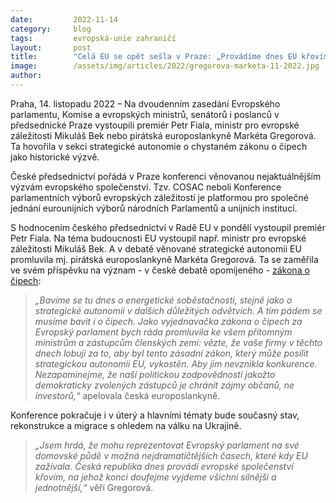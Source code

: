 ```yaml
---
date:         2022-11-14
category:     blog
tags:         evropská-unie zahraničí
layout:       post
title:        "Celá EU se opět sešla v Praze: „Provádíme dnes EU křovím,“ říká Gregorová"
image:        /assets/img/articles/2022/gregorova-marketa-11-2022.jpg
author:       
---
```


Praha, 14. listopadu 2022 – Na dvoudenním zasedání Evropského parlamentu, Komise a evropských ministrů, senátorů i poslanců v předsednické Praze vystoupili premiér Petr Fiala, ministr pro evropské záležitosti Mikuláš Bek nebo pirátská europoslankyně Markéta Gregorová. Ta hovořila v sekci strategické autonomie o chystaném zákonu o čipech jako historické výzvě.

České předsednictví pořádá v Praze konferenci věnovanou nejaktuálnějším výzvám evropského společenství. Tzv. COSAC neboli Konference parlamentních výborů evropských záležitostí je platformou pro společné jednání eurounijních výborů národních Parlamentů a unijních institucí. 

S hodnocením českého předsednictví v Radě EU v pondělí vystoupil premiér Petr Fiala. Na téma budoucnosti EU vystoupil např. ministr pro evropské záležitosti Mikuláš Bek.  A v debatě věnované strategické autonomii EU promluvila mj. pirátská europoslankyně Markéta Gregorová. Ta se  zaměřila ve svém příspěvku na význam - v české debatě opomíjeného - [zákona o čipech](https://www.forum24.cz/zakonem-o-cipech-vstupuje-eu-do-globalniho-zavodu-v-klicovem-odvetvi/):

> *„Bavíme se tu dnes o energetické soběstačnosti, stejně jako o strategické autonomii v dalších důležitých odvětvích. A tím pádem se musíme bavit i o čipech. Jako vyjednavačka zákona o čipech za Evropský parlament bych ráda promluvila ke všem přítomným ministrům a zástupcům členských zemí: vězte, že vaše firmy v těchto dnech lobují za to, aby byl tento zásadní zákon, který může posílit strategickou autonomii EU, vykostěn. Aby jim nevznikla konkurence. Nezapomínejme, že naší politickou zodpovědností jakožto demokraticky zvolených zástupců je chránit zájmy občanů, ne investorů,“* apelovala česká europoslankyně.

Konference pokračuje i v úterý a hlavními tématy bude současný stav, rekonstrukce a migrace s ohledem na válku na Ukrajině.

> *„Jsem hrdá, že mohu reprezentovat Evropský parlament na své domovské půdě v možná nejdramatičtějších časech, které kdy EU zažívala. Česká republika dnes provádí evropské společenství křovím, na jehož konci doufejme vyjdeme všichni silnější a jednotnější,“* věří Gregorová.
